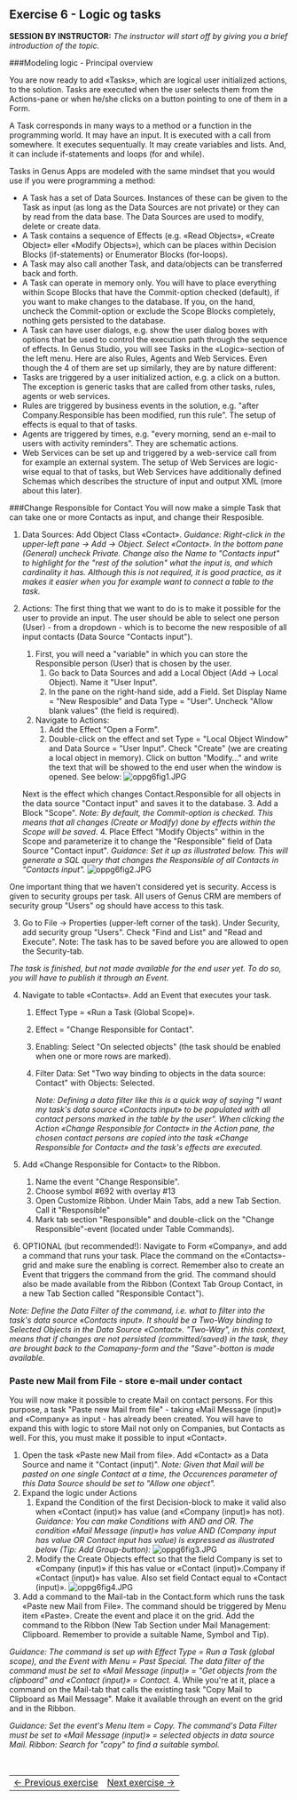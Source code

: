 ## Exercise 6 - Logic og tasks
**SESSION BY INSTRUCTOR:** *The instructor will start off by giving you a brief introduction of the topic.*

###Modeling logic - Principal overview

You are now ready to add «Tasks», which are logical user initialized actions, to the solution. Tasks are executed when the user selects them from the Actions-pane or when he/she clicks on a button pointing to one of them in a Form.

A Task corresponds in many ways to a method or a function in the programming world. It may have an input. It is executed with a call from somewhere. It executes sequentually. It may create variables and lists. And, it can include if-statements and loops (for and while). 

Tasks in Genus Apps are modeled with the same mindset that you would use if you were programming a method:
-	A Task has a set of Data Sources. Instances of these can be given to the Task as input (as long as the Data Sources are not private) or they can by read from the data base. The Data Sources are used to modify, delete or create data. 
- 	A Task contains a sequence of Effects (e.g. «Read Objects», «Create Object» eller «Modify Objects»), which can be places within Decision Blocks (if-statements) or Enumerator Blocks (for-loops).
- 	A Task may also call another Task, and data/objects can be transferred back and forth.
-	A Task can operate in memory only. You will have to place everything within Scope Blocks that have the Commit-option checked (default), if you want to make changes to the database. If you, on the hand, uncheck the Commit-option or exclude the Scope Blocks completely, nothing gets persisted to the database.
-	A Task can have user dialogs, e.g. show the user dialog boxes with options that be used to control the execution path through the sequence of effects.
In Genus Studio, you will see Tasks in the «Logic»-section of the left menu. Here are also Rules, Agents and Web Services. Even though the 4 of them are set up similarly, they are by nature different:
-	Tasks are triggered by a user initialized action, e.g. a click on a button. The exception is generic tasks that are called from other tasks, rules, agents or web services. 
-	Rules are triggered by business events in the solution, e.g. "after Company.Responsible has been modified, run this rule". The setup of effects is equal to that of tasks.
-	Agents are triggered by times, e.g. "every morning, send an e-mail to users with activity reminders". They are schematic actions.
-	Web Services can be set up and triggered by a web-service call from for example an external system. The setup of Web Services are logic-wise equal to that of tasks, but Web Services have additionally defined Schemas which describes the structure of input and output XML (more about this later).


###Change Responsible for Contact
You will now make a simple Task that can take one or more Contacts as input, and change their Resposible.
1. Data Sources: Add Object Class «Contact».
   *Guidance: Right-click in the upper-left pane -> Add -> Object. Select «Contact». In the bottom pane (General) uncheck Private. Change also the Name to "Contacts input" to highlight for the "rest of the solution" what the input is, and which cardinality it has. Although this is not required, it is good practice, as it makes it easier when you for example want to connect a table to the task.*
2. Actions: The first thing that we want to do is to make it possible for the user to provide an input. The user should be able to select one person (User) - from a dropdown - which is to become the new resposible of all input contacts (Data Source "Contacts input").
   1. First, you will need a "variable" in which you can store the Responsible person (User) that is chosen by the user.
	  1. Go back to Data Sources and add a Local Object (Add -> Local Object). Name it "User Input".
	  2. In the pane on the right-hand side, add a Field. Set Display Name = "New Resposible" and Data Type = "User". Uncheck "Allow blank values" (the field is required).
   2. Navigate to Actions:
	  1. Add the Effect "Open a Form".
	  2. Double-click on the effect and set Type = "Local Object Window" and Data Source = "User Input". Check "Create" (we are creating a local object in memory). Click on button "Modify..." and write the text that will be showed to the end user when the window is opened. See below: 
      ![oppg6fig1.JPG](media/oppg6fig1.JPG)
 
   Next is the effect which changes Contact.Responsible for all objects in the data source "Contact input" and saves it to the database.
   3. Add a Block "Scope".
	  *Note: By default, the Commit-option is checked. This means that all changes (Create or Modify) done by effects within the Scope will be saved.*
   4. Place Effect "Modify Objects" within in the Scope and parameterize it to change the "Responsible" field of Data Source "Contact input".
  *Guidance: Set it up as illustrated below. This will generate a SQL query that changes the Responsible of all Contacts in "Contacts input".*
     ![oppg6fig2.JPG](media/oppg6fig2.JPG)
  
One important thing that we haven't considered yet is security. Access is given to security groups per task. All users of Genus CRM are members of security group "Users" og should have access to this task.

3. Go to File -> Properties (upper-left corner of the task). Under Security, add security group "Users". Check "Find and List" and "Read and Execute". Note: The task has to be saved before you are allowed to open the Security-tab.

*The task is finished, but not made available for the end user yet. To do so, you will have to publish it through an Event.*

4. Navigate to table «Contacts». Add an Event that executes your task.
   1. Effect Type = «Run a Task (Global Scope)».
   2. Effect = "Change Responsible for Contact".
   3. Enabling: Select "On selected objects" (the task should be enabled when one or more rows are marked).
   4. Filter Data: Set "Two way binding to objects in the data source: Contact" with Objects: Selected.

	  *Note: Defining a data filter like this is a quick way of saying "I want my task's data source «Contacts input» to be populated with all contact persons marked in the table by the user". When clicking the Action «Change Responsible for Contact» in the Action pane, the chosen contact persons are copied into the task «Change Responsible for Contact» and the task's effects are executed.* 
5. Add «Change Responsible for Contact» to the Ribbon.
   1. Name the event "Change Responsible".
   2. Choose symbol #692 with overlay #13
   3. Open Customize Ribbon. Under Main Tabs, add a new Tab Section. Call it "Responsible"
   4. Mark tab section "Responsible" and double-click on the "Change Responsible"-event (located under Table Commands).

6. OPTIONAL (but recommended!): Navigate to Form «Company», and add a command that runs your task. Place the command on the «Contacts»-grid and make sure the enabling is correct. Remember also to create an Event that triggers the command from the grid. The command should also be made available from the Ribbon (Context Tab Group Contact, in a new Tab Section called "Responsible Contact").

*Note: Define the Data Filter of the command, i.e. what to filter into the task's data source «Contacts input». It should be a Two-Way binding to Selected Objects in the Data Source «Contact».* 
*"Two-Way", in this context, means that if changes are not persisted (committed/saved) in the task, they are brought back to the Comapany-form and the "Save"-botton is made available.*
 
### Paste new Mail from File - store e-mail under contact
You will now make it possible to create Mail on contact persons. For this purpose, a task "Paste new Mail from file" - taking «Mail Message (input)» and «Company» as input - has already been created. You will have to expand this with logic to store Mail not only on Companies, but Contacts as well. For this, you must make it possible to input «Contact».

1. Open the task «Paste new Mail from file». Add «Contact» as a Data Source and name it "Contact (input)".
   *Note: Given that Mail will be pasted on one single Contact at a time, the Occurences parameter of this Data Source should be set to "Allow one object".*
2. Expand the logic under Actions
   1. Expand the Condition of the first Decision-block to make it valid also when «Contact (input)» has value (and «Company (input)» has not).
   *Guidance: You can make Conditions with AND and OR. The condition «Mail Message (input)» has value AND (Company input has value OR Contact input has value) is expressed as illustrated below (Tip: Add Group-button):*
   ![oppg6fig3.JPG](media/oppg6fig3.JPG)
   2. Modify the Create Objects effect so that the field Company is set to «Company (input)» if this has value or «Contact (input)».Company if «Contact (input)» has value. Also set field Contact equal to «Contact (input)».
   ![oppg6fig4.JPG](media/oppg6fig4.JPG)
3. Add a command to the Mail-tab in the Contact.form which runs the task «Paste new Mail from File». The command should be triggered by Menu item «Paste». Create the event and place it on the grid. Add the command to the Ribbon (New Tab Section under Mail Management: Clipboard. Remember to provide a suitable Name, Symbol and Tip).

*Guidance: The command is set up with Effect Type = Run a Task (global scope), and the Event with Menu = Past Special. The data filter of the command must be set to «Mail Message (input)» = "Get objects from the clipboard" and «Contact (input)» = Contact.*
4. While you're at it, place a command on the Mail-tab that calls the existing task "Copy Mail to Clipboard as Mail Message". Make it available through an event on the grid and in the Ribbon.

*Guidance: Set the event's Menu Item = Copy. The command's Data Filter must be set to «Mail Message (input)» = selected objects in data source Mail. Ribbon: Search for "copy" to find a suitable symbol.*


</br>
<table>
   <tr><td><a href="exercise-05.md"><- Previous exercise</a></td><td align="right"><a href="exercise-07.md">Next exercise -></a></td></tr>
</table>